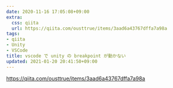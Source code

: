 ```yaml
---
date: 2020-11-16 17:05:08+09:00
extra:
  css: qiita
  url: https://qiita.com/ousttrue/items/3aad6a43767dffa7a98a
tags:
- qiita
- Unity
- VSCode
title: vscode で unity の breakpoint が動かない
updated: 2021-01-20 20:41:50+09:00
---
```


<https://qiita.com/ousttrue/items/3aad6a43767dffa7a98a>
